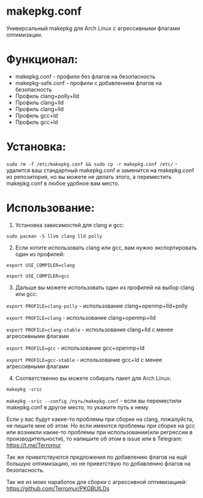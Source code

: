 # makepkg.conf
Универсальный makepkg для Arch Linux с агрессивными флагами оптимизации.

# Функционал:
- makepkg.conf - профили без флагов на безопасность
- makepkg-safe.conf - профили с добавлением флагов на безопасность
- Профиль clang+polly+lld
- Профиль clang+lld
- Профиль clang+lld
- Профиль gcc+ld
- Профиль gcc+ld

# Установка:
```sudo rm -f /etc/makepkg.conf && sudo cp -r makepkg.conf /etc/``` - удалится ваш стандартный makepkg.conf и заменится на makepkg.conf из репозитория, но вы можете не делать этого, а переместить makepkg.conf в любое удобное вам место.

# Использование:

1. Установка зависимостей для clang и gcc:

```sudo pacman -S llvm clang lld polly```

2. Если хотите использовать clang или gcc, вам нужно экспортировать один из профилей:

```export USE_COMPILER=clang```
 
```export USE_COMPILER=gcc```

3. Дальше вы можете использовать один из профилей на выбор clang или gcc:

```export PROFILE=clang-polly```  - использование clang+openmp+lld+polly

```export PROFILE=clang``` - использование clang+openmp+lld

```export PROFILE=clang-stable``` - использование clang+lld с менее агрессивными флагами

```export PROFILE=gcc``` - использование gcc+openmp+ld

```export PROFILE=gcc-stable``` - использование gcc+ld с менее агрессивными флагами

4. Соответственно вы можете собирать пакет для Arch Linux:

```makepkg -sric```

```makepkg -sric --config /путь/makepkg.conf``` - если вы переместили makepkg.conf в другое место, то укажите путь к нему

Если у вас будут какие-то проблемы при сборке на clang, пожалуйста, не пишите мне об этом. Но если имеются проблемы при сборке на gcc или возникли какие-то проблемы при использовании(или регрессии в производительности), то напишите об этом в issue или в Telegram: https://t.me/Terromur 

Так же приветствуются предложения по добавлению флагов на ещё большую оптимизацию, но не приветствую по добавлению флагов на безопасность.

Так же из моих наработок для сборки с агрессивной оптимизацией: https://github.com/Terromur/PKGBUILDs
